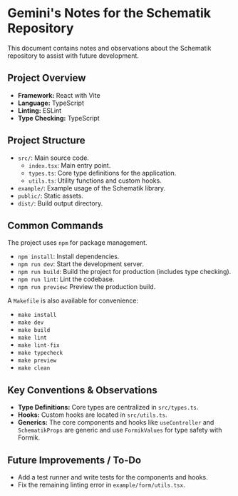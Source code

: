 # Gemini's Notes for the Schematik Repository

This document contains notes and observations about the Schematik repository to assist with future development.

## Project Overview

- **Framework:** React with Vite
- **Language:** TypeScript
- **Linting:** ESLint
- **Type Checking:** TypeScript

## Project Structure

- `src/`: Main source code.
    - `index.tsx`: Main entry point.
    - `types.ts`: Core type definitions for the application.
    - `utils.ts`: Utility functions and custom hooks.
- `example/`: Example usage of the Schematik library.
- `public/`: Static assets.
- `dist/`: Build output directory.

## Common Commands

The project uses `npm` for package management.

- `npm install`: Install dependencies.
- `npm run dev`: Start the development server.
- `npm run build`: Build the project for production (includes type checking).
- `npm run lint`: Lint the codebase.
- `npm run preview`: Preview the production build.

A `Makefile` is also available for convenience:

- `make install`
- `make dev`
- `make build`
- `make lint`
- `make lint-fix`
- `make typecheck`
- `make preview`
- `make clean`

## Key Conventions & Observations

- **Type Definitions:** Core types are centralized in `src/types.ts`.
- **Hooks:** Custom hooks are located in `src/utils.ts`.
- **Generics:** The core components and hooks like `useController` and `SchematikProps` are generic and use `FormikValues` for type safety with Formik.

## Future Improvements / To-Do

- Add a test runner and write tests for the components and hooks.
- Fix the remaining linting error in `example/form/utils.tsx`.
